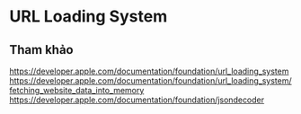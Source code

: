 # URL Loading System

## Tham khảo
https://developer.apple.com/documentation/foundation/url_loading_system
https://developer.apple.com/documentation/foundation/url_loading_system/fetching_website_data_into_memory
https://developer.apple.com/documentation/foundation/jsondecoder
